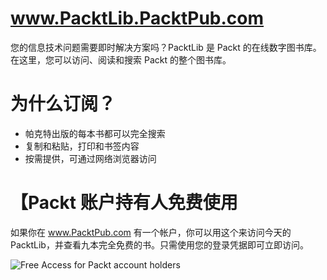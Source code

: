 # www.PacktLib.PacktPub.com

您的信息技术问题需要即时解决方案吗？PacktLib 是 Packt 的在线数字图书库。在这里，您可以访问、阅读和搜索 Packt 的整个图书库。

# 为什么订阅？

*   帕克特出版的每本书都可以完全搜索
*   复制和粘贴，打印和书签内容
*   按需提供，可通过网络浏览器访问

# 【Packt 账户持有人免费使用

如果你在 www.PacktPub.com 有一个帐户，你可以用这个来访问今天的 PacktLib，并查看九本完全免费的书。只需使用您的登录凭据即可立即访问。

![Free Access for Packt account holders](graphics/PacktLibLogo.jpg)